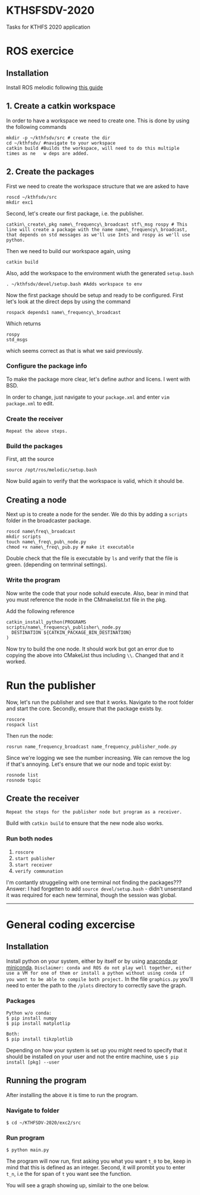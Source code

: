 # KTHSFSDV-2020
Tasks for KTHFS 2020 application

# ROS exercice

## Installation
Install ROS melodic following [this guide](http://wiki.ros.org/melodic/Installation/Ubuntu)

## 1. Create a catkin workspace
In order to have a workspace we need to create one. This is done by using the following commands

```
mkdir -p ~/kthfsdv/src # create the dir
cd ~/kthfsdv/ #navigate to your workspace
catkin build #Builds the workspace, will need to do this multiple times as ne   w deps are added.
```

## 2. Create the packages
First we need to create the workspace structure that we are asked to have

```
roscd ~/kthfsdv/src
mkdir exc1
```

Second, let's create our first package, i.e. the publisher.

```
catkin\_create\_pkg name\_frequency\_broadcast stf\_msg rospy # This line will create a package with the name name\_frequency\_broadcast, that depends on std messages as we'll use Ints and rospy as we'll use python.
```

Then we need to build our workspace again, using

```
catkin build
```
Also, add the workspace to the environment wiuth the generated `setup.bash`
```
. ~/kthfsdv/devel/setup.bash #Adds workspace to env
```

Now the first package should be setup and ready to be configured. First let's look at the direct deps by using the command
```
rospack depends1 name\_frequency\_broadcast
```

Which returns
```
rospy
std_msgs
```
which seems correct as that is what we said previously.


### Configure the package info

 To make the package more clear, let's define author and licens. I went with BSD.

In order to change, just navigate to your `package.xml` and enter `vim package.xml` to edit.

### Create the receiver
`Repeat the above steps.`


### Build the packages

First, att the source
```
source /opt/ros/melodic/setup.bash
```

Now build again to verify that the workspace is valid, which it should be.

## Creating a node
Next up is to create a node for the sender. We do this by adding a `scripts` folder in the broadcaster package.

```
roscd name\freq\_broadcast
mkdir scripts
touch name\_freq\_pub\_node.py
chmod +x name\_freq\_pub.py # make it executable
```
Double check that the file is executable by `ls` and verify that the file is green. (depending on termrinal settings).


### Write the program
Now write the code that your node sohuld execute. Also, bear in mind that you must reference the node in the CMmakelist.txt file in the pkg.

Add the following reference

```
catkin_install_python(PROGRAMS scripts/name\_frequency\_publisher\_node.py
  DESTINATION ${CATKIN_PACKAGE_BIN_DESTINATION}
)
```

Now try to build the one node. It should work but got an error due to copying the above into CMakeList thus including `\\`. Changed that and it worked.

# Run the publisher

Now, let's run the publisher and see that it works. Navigate to the root folder and start the core. Secondly, ensure that the package exists by.
```
roscore
rospack list
```
Then run the node:
```
rosrun name_frequency_broadcast name_frequency_publisher_node.py
```
Since we're logging we see the number increasing. We can remove the log if that's annoying. Let's ensure that we our node and topic exist by:

```
rosnode list
rosnode topic
```

## Create the receiver
`Repeat the steps for the publisher node but program as a receiver.`

Build with `catkin build` to ensure that the new node also works.

### Run both nodes
1. `roscore`
2. `start publisher`
3. `start receiver`
4. `verify communation`

I'm contantly struggeling with one terminal not finding the packages??? Answer: I had forgetten to add `source devel/setup.bash` - didn't unserstand it was required for each new terminal, though the session was global.

---

# General coding excercise

## Installation
Install python on your system, either by itself or by using [anaconda or miniconda](https://docs.conda.io/projects/conda/en/latest/user-guide/install/). `Disclaimer: conda and ROS do not play well together, either use a VM for one of them or install a python without using conda if you want to be able to compile both project.` In the file `graphics.py` you'll need to enter the path to the `/plots` directory to correctly save the graph.

### Packages
```
Python w/o conda:
$ pip install numpy
$ pip install matplotlip

Both:
$ pip install tikzplotlib
```
Depending on how your system is set up you might need to specify that it should be installed on your user and not the entire machine, use `$ pip install [pkg] --user`

## Running the program
After installing the above it is time to run the program.

### Navigate to folder
```
$ cd ~/KTHFSDV-2020/exc2/src
```
### Run program
```
$ python main.py
```
The program will now run, first asking you what you want `t_0` to be, keep in mind that this is defined as an integer. Second, it will prombt you to enter `t_n`, i.e the for span of `t` you want see the function.

You will see a graph showing up, similair to the one below.
